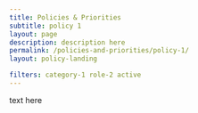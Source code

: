 ```yaml
---
title: Policies & Priorities
subtitle: policy 1
layout: page
description: description here
permalink: /policies-and-priorities/policy-1/
layout: policy-landing

filters: category-1 role-2 active
---
```

text here
